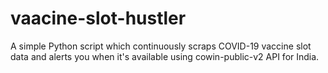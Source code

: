 # vaacine-slot-hustler
A simple Python script which continuously scraps COVID-19 vaccine slot data and alerts you when it's available using cowin-public-v2 API for India.
